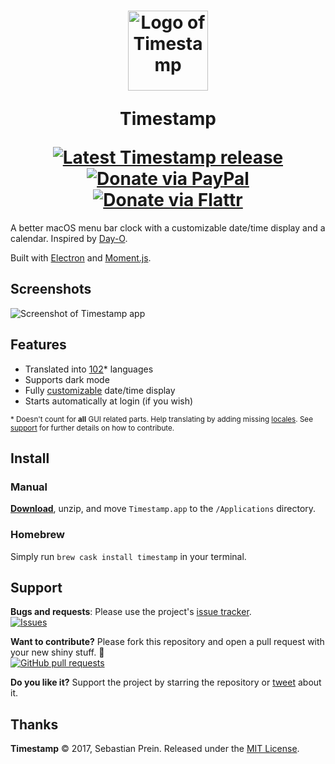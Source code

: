 <h1 align="center">
  <img src="https://mzdr.github.io/assets/images/timestamp/icon.svg" width="128" alt="Logo of Timestamp">
  <p>Timestamp</p>
  <a href="https://github.com/mzdr/timestamp/releases/latest"><img src="https://img.shields.io/github/release/mzdr/timestamp.svg?maxAge=3600" alt="Latest Timestamp release"></a>
  <a href="https://www.paypal.com/cgi-bin/webscr?cmd=_s-xclick&hosted_button_id=BTED8SARNCBRG"><img src="https://img.shields.io/badge/donate-PayPal-green.svg" alt="Donate via PayPal"></a>
  <a href="https://flattr.com/profile/mzdr"><img src="https://img.shields.io/badge/donate-Flattr-green.svg" alt="Donate via Flattr"></a>
</h1>

A better macOS menu bar clock with a customizable date/time display and a calendar. Inspired by [Day-O].

Built with [Electron] and [Moment.js].

## Screenshots

![Screenshot of Timestamp app](https://mzdr.github.io/timestamp/screenshot.jpg)

## Features

- Translated into [102]* languages
- Supports dark mode
- Fully [customizable] date/time display
- Starts automatically at login (if you wish)

<sub>* Doesn't count for __all__ GUI related parts. Help translating by adding missing [locales]. See [support] for further details on how to contribute.</sub>

## Install

### Manual
**[Download]**, unzip, and move `Timestamp.app` to the `/Applications` directory.

### Homebrew
Simply run `brew cask install timestamp` in your terminal.

## Support

**Bugs and requests**: Please use the project's [issue tracker].  
[![Issues](http://img.shields.io/github/issues/mzdr/timestamp.svg)](https://github.com/mzdr/timestamp/issues)

**Want to contribute?** Please fork this repository and open a pull request with your new shiny stuff. 🌟  
[![GitHub pull requests](https://img.shields.io/github/issues-pr/mzdr/timestamp.svg?maxAge=3600)](https://github.com/mzdr/timestamp/pulls)

**Do you like it?** Support the project by starring the repository or [tweet] about it.

## Thanks

**Timestamp** © 2017, Sebastian Prein. Released under the [MIT License].

[Day-O]: http://shauninman.com/archive/2011/10/20/day_o_mac_menu_bar_clock
[Electron]: http://electron.atom.io/
[Moment.js]: http://momentjs.com/
[MIT License]: https://mit-license.org/
[issue tracker]: https://github.com/mzdr/timestamp/issues/new
[tweet]: https://twitter.com/intent/tweet?url=https://github.com/mzdr/timestamp&text=Timestamp,%20a%20better%20macOS%20menu%20bar%20clock%20with%20a%20customizable%20date/time%20display%20and%20a%20calendar.%20%E2%80%94
[102]: http://momentjs.com/#multiple-locale-support
[customizable]: http://momentjs.com/docs/#/displaying/format/
[Download]: https://github.com/mzdr/timestamp/releases/latest
[locales]: https://github.com/mzdr/timestamp/tree/develop/app/locales
[support]: #support
